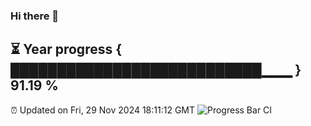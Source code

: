 ### Hi there 👋
⏳ Year progress { ███████████████████████████▁▁▁ } 91.19 %
---
⏰ Updated on Fri, 29 Nov 2024 18:11:12 GMT
![Progress Bar CI](https://github.com/Moyi321/Moyi321/workflows/Progress%20Bar%20CI/badge.svg)
